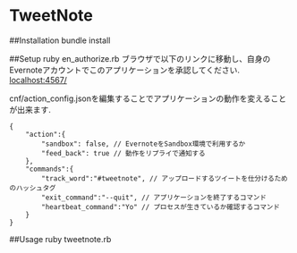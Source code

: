 TweetNote
==========

##Installation
	bundle install

##Setup
	ruby en_authorize.rb
ブラウザで以下のリンクに移動し、自身のEvernoteアカウントでこのアプリケーションを承認してください.
[localhost:4567/](localhost:4567/ "localhost:4567/")

cnf/action_config.jsonを編集することでアプリケーションの動作を変えることが出来ます.
```
{
	"action":{
		"sandbox": false, // EvernoteをSandbox環境で利用するか
		"feed_back": true // 動作をリプライで通知する
	},
	"commands":{
		"track_word":"#tweetnote", // アップロードするツイートを仕分けるためのハッシュタグ
		"exit_command":"--quit", // アプリケーションを終了するコマンド
		"heartbeat_command":"Yo" // プロセスが生きているか確認するコマンド
	}
}
```

##Usage
	ruby tweetnote.rb
